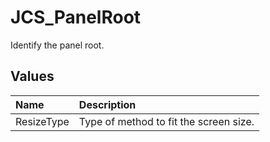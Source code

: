 # JCS_PanelRoot

Identify the panel root.

## Values

| Name       | Description                            |
|:-----------|:---------------------------------------|
| ResizeType | Type of method to fit the screen size. |
